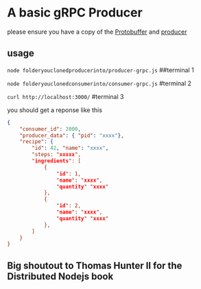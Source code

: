 # A basic gRPC Producer

please ensure you have a copy of the [Protobuffer](https://github.com/ossycodes/basic-node-proto-buffer) and [producer](https://github.com/ossycodes/basic-node-grpc-producer)


## usage
`node folderyouclonedproducerinto/producer-grpc.js` ##terminal 1

`node folderyouclonedconsumerinto/consumer-grpc.js` #terminal 2

`curl http://localhost:3000/` #terminal 3

you should get a reponse like this

```json
{
    "consumer_id": 2000,
    "producer_data": { "pid": "xxxx"},
    "recipe": {
        "id": 42, "name": "xxxx",
        "steps: "xxxxx",
        "ingredients": [
            {
                "id": 1,
                "name": "xxxx",
                "quantity" "xxxx"
            },
            {
                "id": 2,
                "name": "xxxx",
                "quantity" "xxxx"
            },
        ]
    }
}
```

## Big shoutout to Thomas Hunter II for the Distributed Nodejs book